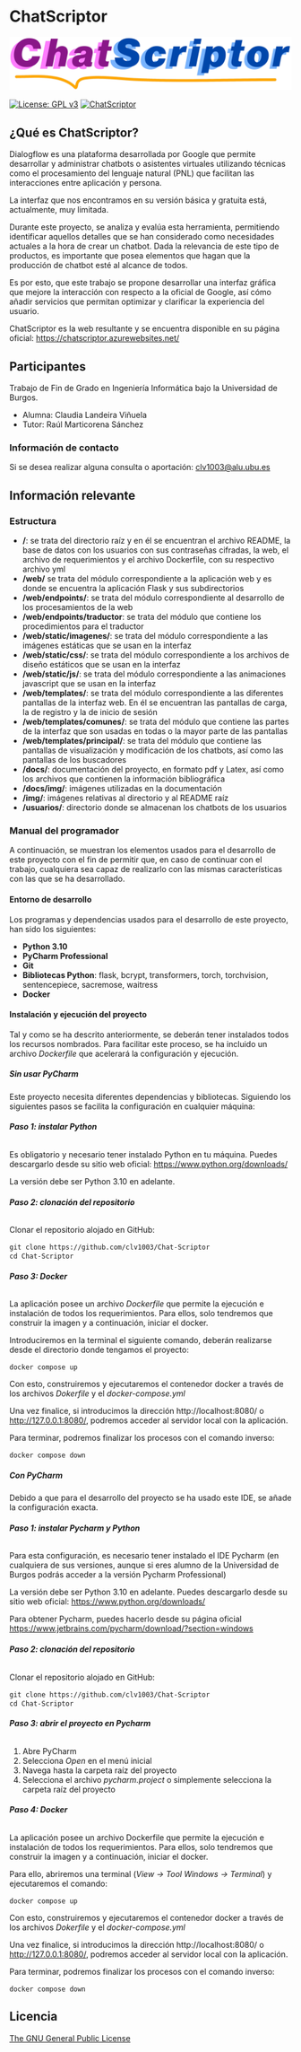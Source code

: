 # ChatScriptor

<img href="https://chatscriptor.azurewebsites.net/" src="web/static/imagenes/CSLogoCompleto.png" alt="">

[![License: GPL v3](https://img.shields.io/badge/License-GPLv3-purple.svg)](https://www.gnu.org/licenses/gpl-3.0)
[![ChatScriptor](https://img.shields.io/badge/ChatSciptor_Web-🔗-blue)](https://chatscriptor.azurewebsites.net/)

## ¿Qué es ChatScriptor?

Dialogflow es una plataforma desarrollada por Google que permite desarrollar y administrar chatbots o asistentes
virtuales utilizando técnicas como el procesamiento del lenguaje natural (PNL) que facilitan las interacciones entre
aplicación y persona.

La interfaz que nos encontramos en su versión básica y gratuita está, actualmente, muy limitada.

Durante este proyecto, se analiza y evalúa esta herramienta, permitiendo identificar aquellos detalles que se han
considerado como necesidades actuales a la hora de crear un chatbot. Dada la relevancia de este tipo de productos, es
importante que posea elementos que hagan que la producción de chatbot esté al alcance de todos.

Es por esto, que este trabajo se propone desarrollar una interfaz gráfica que mejore la interacción con respecto a la
oficial de Google, así cómo añadir servicios que permitan optimizar y clarificar la experiencia del usuario.

ChatScriptor es la web resultante y se encuentra disponible en su página
oficial: https://chatscriptor.azurewebsites.net/

## Participantes

Trabajo de Fin de Grado en Ingeniería Informática bajo la Universidad de Burgos.

- Alumna: Claudia Landeira Viñuela
- Tutor: Raúl Marticorena Sánchez

### Información de contacto

Si se desea realizar alguna consulta o aportación: clv1003@alu.ubu.es

## Información relevante

### Estructura

- **/**: se trata del directorio raíz y en él se encuentran el archivo README, la base de datos con los
  usuarios
  con sus contraseñas cifradas, la web, el archivo de requerimientos y el archivo Dockerfile, con su respectivo
  archivo yml
- **/web/** se trata del módulo correspondiente a la aplicación web y es donde se encuentra la aplicación Flask y sus
  subdirectorios
- **/web/endpoints/**: se trata del módulo correspondiente al desarrollo de los procesamientos de la web
- **/web/endpoints/traductor**: se trata del módulo que contiene los procedimientos para el traductor
- **/web/static/imagenes/**: se trata del módulo correspondiente a las imágenes estáticas que se usan en la interfaz
- **/web/static/css/**: se trata del módulo correspondiente a los archivos de diseño estáticos que se usan en la
  interfaz
- **/web/static/js/**: se trata del módulo correspondiente a las animaciones javascript que se usan en la
  interfaz
- **/web/templates/**: se trata del módulo correspondiente a las diferentes pantallas de la interfaz web. En él se
  encuentran las pantallas de carga, la de registro y la de inicio de sesión
- **/web/templates/comunes/**: se trata del módulo que contiene las partes de la interfaz que son usadas en todas o la
  mayor
  parte de las pantallas
- **/web/templates/principal/**: se trata del módulo que contiene las pantallas de visualización y modificación de los
  chatbots, así como las pantallas de los buscadores
- **/docs/**: documentación del proyecto, en formato pdf y Latex, así como los archivos que contienen la
  información bibliográfica
- **/docs/img/**: imágenes utilizadas en la documentación
- **/img/**: imágenes relativas al directorio y al README raíz
- **/usuarios/**: directorio donde se almacenan los chatbots de los usuarios

### Manual del programador

A continuación, se muestran los elementos usados para el desarrollo de este proyecto con el fin de permitir que, en caso
de continuar con el trabajo, cualquiera sea capaz de realizarlo con las mismas características con las que se ha
desarrollado.

#### Entorno de desarrollo

Los programas y dependencias usados para el desarrollo de este proyecto, han sido los siguientes:

- **Python 3.10**
- **PyCharm Professional**
- **Git**
- **Bibliotecas Python**: flask, bcrypt, transformers, torch, torchvision, sentencepiece, sacremose, waitress
- **Docker**

#### Instalación y ejecución del proyecto

Tal y como se ha descrito anteriormente, se deberán tener instalados todos los recursos nombrados. Para
facilitar este proceso, se ha incluido un archivo _Dockerfile_ que acelerará la configuración y ejecución.

##### Sin usar PyCharm

Este proyecto necesita diferentes dependencias y bibliotecas. Siguiendo los siguientes pasos se facilita la
configuración en cualquier máquina:

###### _**Paso 1: instalar Python**_

Es obligatorio y necesario tener instalado Python en tu máquina. Puedes descargarlo desde su sitio web
oficial: https://www.python.org/downloads/

La versión debe ser Python 3.10 en adelante.

###### _**Paso 2: clonación del repositorio**_

Clonar el repositorio alojado en GitHub:

~~~
git clone https://github.com/clv1003/Chat-Scriptor
cd Chat-Scriptor
~~~

###### _**Paso 3: Docker**_

La aplicación posee un archivo _Dockerfile_ que permite la ejecución e instalación de todos los requerimientos.
Para ellos, solo tendremos que construir la imagen y a continuación, iniciar el docker.

Introduciremos en la terminal el siguiente comando, deberán realizarse desde el directorio donde tengamos el proyecto:

~~~
docker compose up
~~~

Con esto, construiremos y ejecutaremos el contenedor docker a través de los archivos _Dokerfile_ y el
_docker-compose.yml_

Una vez finalice, si introducimos la dirección http://localhost:8080/ o http://127.0.0.1:8080/, podremos
acceder al servidor local con la aplicación.

Para terminar, podremos finalizar los procesos con el comando inverso:

~~~
docker compose down
~~~

##### Con PyCharm

Debido a que para el desarrollo del proyecto se ha usado este IDE, se añade la configuración exacta.

###### _**Paso 1: instalar Pycharm y Python**_

Para esta configuración, es necesario tener instalado el IDE Pycharm (en cualquiera de sus versiones, aunque si eres
alumno de la Universidad de Burgos podrás acceder a la versión Pycharm Professional)

La versión debe ser Python 3.10 en adelante. Puedes descargarlo desde su sitio web
oficial: https://www.python.org/downloads/

Para obtener Pycharm, puedes hacerlo desde su página oficial https://www.jetbrains.com/pycharm/download/?section=windows

###### _**Paso 2: clonación del repositorio**_

Clonar el repositorio alojado en GitHub:

~~~
git clone https://github.com/clv1003/Chat-Scriptor
cd Chat-Scriptor
~~~

###### _**Paso 3: abrir el proyecto en Pycharm**_

1. Abre PyCharm
2. Selecciona _Open_ en el menú inicial
3. Navega hasta la carpeta raíz del proyecto
4. Selecciona el archivo _pycharm.project_ o simplemente selecciona la carpeta raíz del proyecto

###### _**Paso 4: Docker**_

La aplicación posee un archivo Dockerfile que permite la ejecución e instalación de todos los requerimientos.
Para ellos, solo tendremos que construir la imagen y a continuación, iniciar el docker.

Para ello, abriremos una terminal (_View -> Tool Windows -> Terminal_) y ejecutaremos el comando:

~~~
docker compose up
~~~

Con esto, construiremos y ejecutaremos el contenedor docker a través de los archivos _Dokerfile_ y el
_docker-compose.yml_

Una vez finalice, si introducimos la dirección http://localhost:8080/ o http://127.0.0.1:8080/, podremos
acceder al servidor local con la aplicación.

Para terminar, podremos finalizar los procesos con el comando inverso:

~~~
docker compose down
~~~

## Licencia
[The GNU General Public License](https://www.gnu.org/licenses/)
